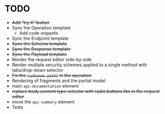 
# TODO

- ~~Add "try it" button~~
- Sync the Operation template
  - Add code snippets
- Sync the Endpoint template
- ~~Sync the Schema template~~
- ~~Sync the Response template~~
- ~~Sync the Payload template~~
- Render the request editor side-by-side
- Render multiple security schemes applied to a single method with tabs/drop-down selector
- ~~Fix the `(unknown path)` in the operation~~
- Rendering of fragments and the partial model
- main `api-documentation` element
- ~~replace body content type selector with radio buttons like in the request editor~~
- move the `api-summary` element
- Tests
